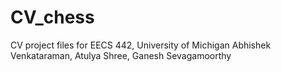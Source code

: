 # CV_chess
CV project files
for EECS 442, University of Michigan 
Abhishek Venkataraman, Atulya Shree, Ganesh Sevagamoorthy
